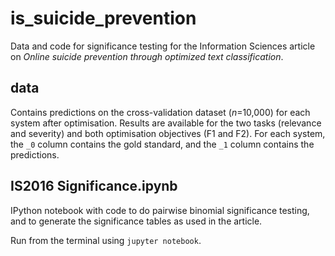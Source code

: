 # is_suicide_prevention

Data and code for significance testing for the Information Sciences article on _Online suicide prevention through optimized text classification_.

## data
Contains predictions on the cross-validation dataset (_n_=10,000) for each system after optimisation. Results are available for the two tasks (relevance and severity) and both optimisation objectives (F1 and F2). For each system, the `_0` column contains the gold standard, and the `_1` column contains the predictions.

## IS2016 Significance.ipynb
IPython notebook with code to do pairwise binomial significance testing, and to generate the significance tables as used in the article.

Run from the terminal using `jupyter notebook`.